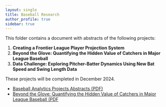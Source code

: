 ```yaml
---
layout: single
title: Baseball Research
author_profile: true
sidebar: true
---
```


This folder contains a document with abstracts of the following projects:
1. **Creating a Frontier League Player Projection System**
2. **Beyond the Glove: Quantifying the Hidden Value of Catchers in Major League Baseball**
3. **Data Challenge: Exploring Pitcher-Batter Dynamics Using New Bat Speed and Swing Length Data**

These projects will be completed in December 2024.
- [Baseball Analytics Projects Abstracts (PDF)](Baseball%20Analytics%20Projects%20Abstracts.pdf)
- [Beyond the Glove: Quantifying the Hidden Value of Catchers in Major League Baseball (PDF](Beyond%20the%20Glove%20Paper.pdf)

